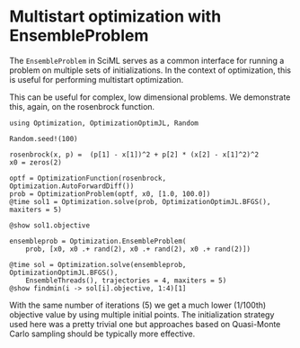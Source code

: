 # Multistart optimization with EnsembleProblem

The `EnsembleProblem` in SciML serves as a common interface for running a problem on multiple sets of initializations. In the context
of optimization, this is useful for performing multistart optimization.

This can be useful for complex, low dimensional problems. We demonstrate this, again, on the rosenbrock function.

```@example ensemble
using Optimization, OptimizationOptimJL, Random

Random.seed!(100)

rosenbrock(x, p) =  (p[1] - x[1])^2 + p[2] * (x[2] - x[1]^2)^2
x0 = zeros(2)

optf = OptimizationFunction(rosenbrock, Optimization.AutoForwardDiff())
prob = OptimizationProblem(optf, x0, [1.0, 100.0])
@time sol1 = Optimization.solve(prob, OptimizationOptimJL.BFGS(), maxiters = 5)

@show sol1.objective

ensembleprob = Optimization.EnsembleProblem(
    prob, [x0, x0 .+ rand(2), x0 .+ rand(2), x0 .+ rand(2)])

@time sol = Optimization.solve(ensembleprob, OptimizationOptimJL.BFGS(),
    EnsembleThreads(), trajectories = 4, maxiters = 5)
@show findmin(i -> sol[i].objective, 1:4)[1]
```

With the same number of iterations (5) we get a much lower (1/100th) objective value by using multiple initial points. The initialization strategy used here was a pretty trivial one but approaches based on Quasi-Monte Carlo sampling should be typically more effective.
